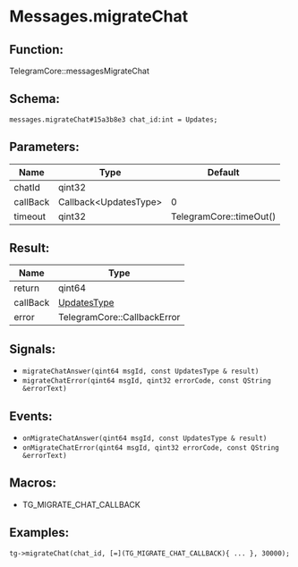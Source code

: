 # Messages.migrateChat

## Function:

TelegramCore::messagesMigrateChat

## Schema:

`messages.migrateChat#15a3b8e3 chat_id:int = Updates;`
## Parameters:

|Name|Type|Default|
|----|----|-------|
|chatId|qint32||
|callBack|Callback<UpdatesType\>|0|
|timeout|qint32|TelegramCore::timeOut()|

## Result:

|Name|Type|
|----|----|
|return|qint64|
|callBack|[UpdatesType](../../types/updatestype.md)|
|error|TelegramCore::CallbackError|

## Signals:

* `migrateChatAnswer(qint64 msgId, const UpdatesType & result)`
* `migrateChatError(qint64 msgId, qint32 errorCode, const QString &errorText)`

## Events:

* `onMigrateChatAnswer(qint64 msgId, const UpdatesType & result)`
* `onMigrateChatError(qint64 msgId, qint32 errorCode, const QString &errorText)`

## Macros:

* TG_MIGRATE_CHAT_CALLBACK

## Examples:

`tg->migrateChat(chat_id, [=](TG_MIGRATE_CHAT_CALLBACK){
    ...
}, 30000);`
